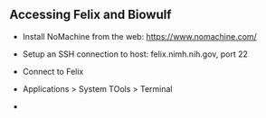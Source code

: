 ## Accessing Felix and Biowulf 

* Install NoMachine from the web: https://www.nomachine.com/
* Setup an SSH connection to host: felix.nimh.nih.gov, port 22
* Connect to Felix


* Applications > System TOols > Terminal
* 
